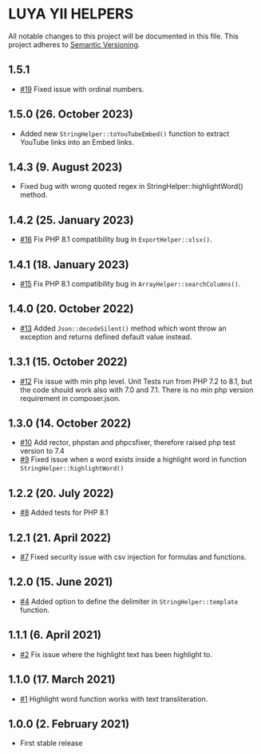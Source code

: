 # LUYA YII HELPERS

All notable changes to this project will be documented in this file. This project adheres to [Semantic Versioning](https://semver.org/).

## 1.5.1

+ [#19](https://github.com/luyadev/yii-helpers/pull/19) Fixed issue with ordinal numbers.

## 1.5.0 (26. October 2023)

+ Added new `StringHelper::toYouTubeEmbed()` function to extract YouTube links into an Embed links.

## 1.4.3 (9. August 2023)

+ Fixed bug with wrong quoted regex in StringHelper::highlightWord() method.

## 1.4.2 (25. January 2023)

+ [#16](https://github.com/luyadev/yii-helpers/pull/16) Fix PHP 8.1 compatibility bug in `ExportHelper::xlsx()`.

## 1.4.1 (18. January 2023)

+ [#15](https://github.com/luyadev/yii-helpers/pull/15) Fix PHP 8.1 compatibility bug in `ArrayHelper::searchColumns()`.

## 1.4.0 (20. October 2022)

+ [#13](https://github.com/luyadev/yii-helpers/pull/13) Added `Json::decodeSilent()` method which wont throw an exception and returns defined default value instead.

## 1.3.1 (15. October 2022)

+ [#12](https://github.com/luyadev/yii-helpers/pull/12) Fix issue with min php level. Unit Tests run from PHP 7.2 to 8.1, but the code should work also with 7.0 and 7.1. There is no min php version requirement in composer.json.

## 1.3.0 (14. October 2022)

+ [#10](https://github.com/luyadev/yii-helpers/pull/10) Add rector, phpstan and phpcsfixer, therefore raised php test version to 7.4
+ [#9](https://github.com/luyadev/yii-helpers/pull/9) Fixed issue when a word exists inside a highlight word in function `StringHelper::highlightWord()`

## 1.2.2 (20. July 2022)

+ [#8](https://github.com/luyadev/yii-helpers/pull/8) Added tests for PHP 8.1

## 1.2.1 (21. April 2022)

+ [#7](https://github.com/luyadev/yii-helpers/pull/7) Fixed security issue with csv injection for formulas and functions.

## 1.2.0 (15. June 2021)

+ [#4](https://github.com/luyadev/yii-helpers/pull/4) Added option to define the delimiter in `StringHelper::template` function.

## 1.1.1 (6. April 2021)

+ [#2](https://github.com/luyadev/yii-helpers/issues/2) Fix issue where the highlight text has been highlight to.

## 1.1.0 (17. March 2021)

+ [#1](https://github.com/luyadev/yii-helpers/pull/1) Highlight word function works with text transliteration.

## 1.0.0 (2. February 2021)

+ First stable release
